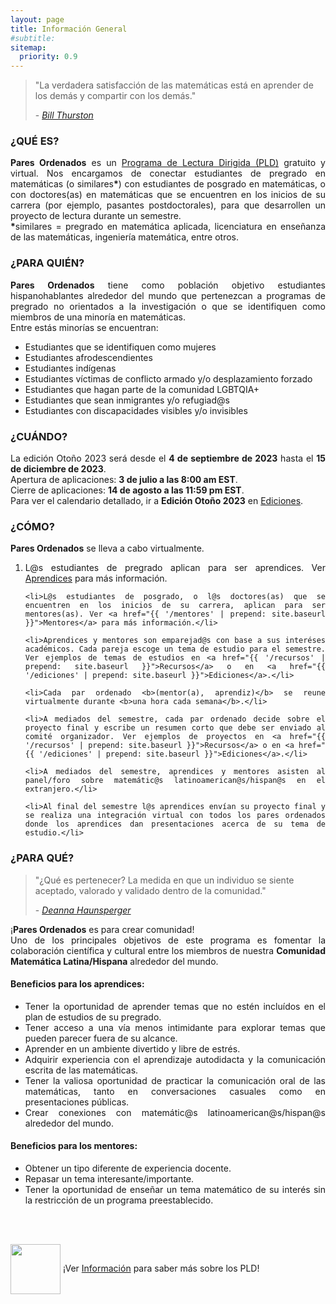 ```yaml
---
layout: page
title: Información General
#subtitle:
sitemap:
  priority: 0.9
---
```


<blockquote cite="https://mathoverflow.net/questions/43690/whats-a-mathematician-to-do">
    <p>
    "La verdadera satisfacción de las matemáticas está en aprender de los demás y compartir con los demás."
    </p>
    <footer>- <a href="https://mathoverflow.net/questions/43690/whats-a-mathematician-to-do"><cite>Bill Thurston</cite></a>
	</footer>
</blockquote>

### ¿QUÉ ES?
<div style="text-align: justify">
<p>
<strong>Pares Ordenados</strong> es un <a href="{{ '/info' | prepend: site.baseurl }}">Programa de Lectura Dirigida (PLD)</a> gratuito y virtual. Nos encargamos de conectar estudiantes de pregrado en matemáticas (o similares<b>*</b>) con estudiantes de posgrado en matemáticas, o con doctores(as) en matemáticas que se encuentren en los inicios de su carrera (por ejemplo, pasantes postdoctorales), para que desarrollen un proyecto de lectura durante un semestre.
<br>
<b>*</b>similares = pregrado en matemática aplicada, licenciatura en enseñanza de las matemáticas, ingeniería matemática, entre otros.
</p>
</div>

### ¿PARA QUIÉN?
<div style="text-align: justify">
<p>
<strong>Pares Ordenados</strong> tiene como población objetivo estudiantes hispanohablantes alrededor del mundo que pertenezcan a programas de pregrado no orientados a la investigación o que se identifiquen como miembros de una minoría en matemáticas.
<br>
Entre estás minorías se encuentran:
<ul>
	<li>Estudiantes que se identifiquen como mujeres</li>
	<li>Estudiantes afrodescendientes</li>
	<li>Estudiantes indígenas</li>
	<li>Estudiantes víctimas de conflicto armado y/o desplazamiento forzado</li>
	<li>Estudiantes que hagan parte de la comunidad  LGBTQIA+</li> 
	<li>Estudiantes que sean inmigrantes y/o refugiad@s</li>
	<li>Estudiantes con discapacidades visibles y/o invisibles</li>
</ul>
</p>
</div>

### ¿CUÁNDO?
<div style="text-align: justify">
<p>
La edición Otoño 2023 será desde el <b>4 de septiembre de 2023</b> hasta el <b>15 de diciembre de 2023</b>.
<br>
Apertura de aplicaciones: <b>3 de julio a las 8:00 am EST</b>.
<br>
Cierre de aplicaciones: <b>14 de agosto a las 11:59 pm EST</b>.
<br>
Para ver el calendario detallado, ir a <b>Edición Otoño 2023</b> en <a href="{{ '/ediciones' | prepend: site.baseurl }}">Ediciones</a>.
</p>
</div>


### ¿CÓMO?
<div style="text-align: justify">
<p><strong>Pares Ordenados</strong> se lleva a cabo virtualmente.</p>
<ol>
	<li>L@s estudiantes de pregrado aplican para ser aprendices. Ver <a href="{{ '/aprendices' | prepend: site.baseurl }}">Aprendices</a> para más información.</li>

	<li>L@s estudiantes de posgrado, o l@s doctores(as) que se encuentren en los inicios de su carrera, aplican para ser mentores(as). Ver <a href="{{ '/mentores' | prepend: site.baseurl }}">Mentores</a> para más información.</li>

	<li>Aprendices y mentores son emparejad@s con base a sus interéses académicos. Cada pareja escoge un tema de estudio para el semestre. Ver ejemplos de temas de estudios en <a href="{{ '/recursos' | prepend: site.baseurl }}">Recursos</a> o en <a href="{{ '/ediciones' | prepend: site.baseurl }}">Ediciones</a>.</li>

	<li>Cada par ordenado <b>(mentor(a), aprendiz)</b> se reune virtualmente durante <b>una hora cada semana</b>.</li>

	<li>A mediados del semestre, cada par ordenado decide sobre el proyecto final y escribe un resumen corto que debe ser enviado al comité organizador. Ver ejemplos de proyectos en <a href="{{ '/recursos' | prepend: site.baseurl }}">Recursos</a> o en <a href="{{ '/ediciones' | prepend: site.baseurl }}">Ediciones</a>.</li>

	<li>A mediados del semestre, aprendices y mentores asisten al panel/foro sobre matemátic@s latinoamerican@s/hispan@s en el extranjero.</li>

	<li>Al final del semestre l@s aprendices envían su proyecto final y se realiza una integración virtual con todos los pares ordenados donde los aprendices dan presentaciones acerca de su tema de estudio.</li>
</ol>
</div>

### ¿PARA QUÉ?
<blockquote cite="https://www.youtube.com/watch?v=jwAE3iHi4vM">
    <p>
    "¿Qué es pertenecer? La medida en que un individuo se siente aceptado, valorado y validado dentro de la comunidad."
    </p>
    <footer>- <a href="https://www.youtube.com/watch?v=jwAE3iHi4vM"><cite>Deanna Haunsperger</cite></a>
	</footer>
</blockquote>

<div style="text-align: justify">
<p>
¡<strong>Pares Ordenados</strong> es para crear comunidad!
<br>
Uno de los principales objetivos de este programa es fomentar la colaboración científica y cultural entre los miembros de nuestra <b>Comunidad Matemática Latina/Hispana</b> alrededor del mundo.
</p>
</div>

#### Beneficios para los aprendices: 
<div style="text-align: justify">
<ul>
	<li>Tener la oportunidad de aprender temas que no estén incluídos en el plan de estudios de su pregrado.</li>
	<li>Tener acceso a una vía menos intimidante para explorar temas que pueden parecer fuera de su alcance.</li>
	<li>Aprender en un ambiente divertido y libre de estrés.</li>
	<li>Adquirir experiencia con el aprendizaje autodidacta y la comunicación escrita de las matemáticas.</li> 
	<li>Tener la valiosa oportunidad de practicar la comunicación oral de las matemáticas, tanto en conversaciones casuales como en presentaciones públicas.</li>
	<li>Crear conexiones con matemátic@s latinoamerican@s/hispan@s alrededor del mundo.</li>
</ul>
</div>

#### Beneficios para los mentores:
<div style="text-align: justify">
<ul>
	<li>Obtener un tipo diferente de experiencia docente.</li>
	<li>Repasar un tema interesante/importante.</li>
	<li>Tener la oportunidad de enseñar un tema matemático de su interés sin la restricción de un programa preestablecido.</li>
</ul>
</div>
<br>
<br>
<div class = "content-dir-item">
    <p><img src="{{ '/assets/img/icons8-abscissa-100.png' | prepend: site.baseurl }}" width="80" height="80" style="vertical-align:middle"> ¡Ver <a href="{{ '/info' | prepend: site.baseurl }}">Información</a> para saber más sobre los PLD!</p>
</div>